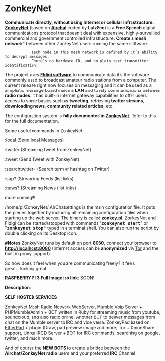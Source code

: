 # ZonkeyNet
<b>Communicate directly, without using Internet or cellular infrastructure.</b>
<a href="http://localhost:8080" target="_blank" title="ZonkeyNet Mesh Network"><b>ZonkeyNet</b></a> (based on <a href="https://github.com/lulzlabs/AirChat/blob/master/airchat.pl" target="_blank" title="AirChat Code GitHub"><b>Airchat</b></a> coded by <b>LulzSec</b>) is a <b>Free Speech</b> digital communications protocol that doesn’t deal with expensive, 
                highly-surveilled commercial and government controlled infrastructure.
<b>Create a mesh network</b>" between other ZonkeyNet users running the same software.</b>

                Each node in this mesh network is defined by it’s ability to decrypt messages.
                There’s no hardware ID, and no plain text transmitter identification.
<p>             
The project uses <a href="http://sourceforge.net/projects/fldigi/files/" target="_blank" title="Fldigi Files"><b>Fldigi software</b></a> to communicate data it’s the software commonly used to broadcast amateur radio stations from a computer.
The current release right now focuses on messaging and it can be used as a simplistic message board inside a <b>LAN</b> and to rely communications between <b>radio nodes</b>. It has built-in internet gateway capabilities to offer users access to some basics such as <b>tweeting</b>, retrieving <b>twitter streams</b>, <b>downloading news</b>, <b>community related articles</b>, etc.
</p>
<p>
The configuration system is <b>fully documented in <a href="http://localhost:8080/About" target="_blank" title="ZonkeyNet Infos">ZonkeyNet</a></b>.
Refer to this for the full documentation.
</p>
<p>
Some useful commands in ZonkeyNet:
</p>
<p>
:local (Send local Messages) 
</p>
<p>
:twitter (Streaming tweet from ZonkeyNet)
</p>
<p>
:tweet (Send Tweet with ZonkeyNet) 
</p>
<p>
:searchtwitter= (Search term or hashtag on Twitter)
</p>
<p>
:sup? (Streaming Feeds (list links)
</p>
<p>
:news? (Streaming News (list links)
</p>
<p>
more coming!!!
</p>
<p>
/home/pi/ZonkeyNet/.AirChatsettings</tt> is the main configuration file. It puts the pieces together by including all remaining configuration files when starting up the web server.
The binary is called <a href="/webdav/zonkey.pl"><b>zonkey.pl</b></a>. ZonkeyNet and Fldigi can be started/stopped with commands "<tt><b>zonkeynet start</b></tt>" or "<tt><b>zonkeynet stop</b>"</tt> typed in a terminal shell.
 You can also run the script by double clicking on its Desktop icon.
 </p>
<p>
<b>#Notes</b> ZonkeyNet runs by default on port <b>8080</b>, connect your browser to <a href="http://localhost:8080" target="_blank" title="ZonkeyNet Mesh Network"><b>http://localhost:8080</b></a>
(Internet access can be <b>anonymized</b> via <a href="https://www.torproject.org/" <b="">Tor</a> and the built in proxy support).
</p>
                         <p>
                             So how does it feel when you are communicating freely? it feels great...fucking great.
                        </p>
<p>
<b>RASPBERRY PI 3 Full Image iso link</b>: SOON! 
</p>
<p>
<b>Description</b>:
</p>
<p>
<b>SELF HOSTED SERVICES</b>
</p>
<p>
ZonkeyNet Mesh Radio Network WebServer, Mumble Voip Server + PHPMumbleAdmin + BOT written in Ruby for streaming music from youtube, soundcloud, and also radio online. Another BOT to deliver messages from chat on the Mumble server to IRC and vice versa.
ZonkeyPad based on <a href="ttps://github.com/ether/etherpad-lite" title="_blank" title="EtherPad-lite on GitHub">EtherPad</a> + plugin (Draw, pad preview image and more, Tor + OnionShare support, UnrealIRCD Server + BOT for IRC commands, searching on google, twitter, and much more.
</p>
<p>
And of course the <b>NEW BOTS</b> to create a bridge between the <b>Airchat/ZonkeyNet radio</b> users and your preferred <b>IRC</b> Channel
</p>
          </ul>
        </div>
